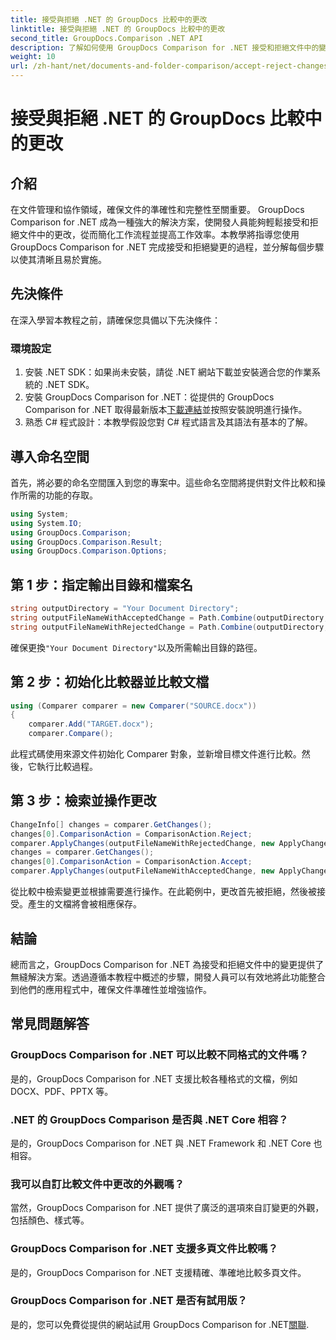 ```yaml
---
title: 接受與拒絕 .NET 的 GroupDocs 比較中的更改
linktitle: 接受與拒絕 .NET 的 GroupDocs 比較中的更改
second_title: GroupDocs.Comparison .NET API
description: 了解如何使用 GroupDocs Comparison for .NET 接受和拒絕文件中的變更。輕鬆簡化您的文件工作流程。
weight: 10
url: /zh-hant/net/documents-and-folder-comparison/accept-reject-changes-dotnet/
---
```


# 接受與拒絕 .NET 的 GroupDocs 比較中的更改

## 介紹
在文件管理和協作領域，確保文件的準確性和完整性至關重要。 GroupDocs Comparison for .NET 成為一種強大的解決方案，使開發人員能夠輕鬆接受和拒絕文件中的更改，從而簡化工作流程並提高工作效率。本教學將指導您使用 GroupDocs Comparison for .NET 完成接受和拒絕變更的過程，並分解每個步驟以使其清晰且易於實施。
## 先決條件
在深入學習本教程之前，請確保您具備以下先決條件：
### 環境設定
1. 安裝 .NET SDK：如果尚未安裝，請從 .NET 網站下載並安裝適合您的作業系統的 .NET SDK。
2. 安裝 GroupDocs Comparison for .NET：從提供的 GroupDocs Comparison for .NET 取得最新版本[下載連結](https://releases.groupdocs.com/comparison/net/)並按照安裝說明進行操作。
3. 熟悉 C# 程式設計：本教學假設您對 C# 程式語言及其語法有基本的了解。

## 導入命名空間
首先，將必要的命名空間匯入到您的專案中。這些命名空間將提供對文件比較和操作所需的功能的存取。

```csharp
using System;
using System.IO;
using GroupDocs.Comparison;
using GroupDocs.Comparison.Result;
using GroupDocs.Comparison.Options;
```
## 第 1 步：指定輸出目錄和檔案名
```csharp
string outputDirectory = "Your Document Directory";
string outputFileNameWithAcceptedChange = Path.Combine(outputDirectory, "RESULT_WITH_ACCEPTED_CHANGE.docx");
string outputFileNameWithRejectedChange = Path.Combine(outputDirectory, "RESULT_WITH_REJECTED_CHANGE.docx");
```
確保更換`"Your Document Directory"`以及所需輸出目錄的路徑。
## 第 2 步：初始化比較器並比較文檔
```csharp
using (Comparer comparer = new Comparer("SOURCE.docx"))
{
    comparer.Add("TARGET.docx");
    comparer.Compare();
```
此程式碼使用來源文件初始化 Comparer 對象，並新增目標文件進行比較。然後，它執行比較過程。
## 第 3 步：檢索並操作更改
```csharp
ChangeInfo[] changes = comparer.GetChanges();
changes[0].ComparisonAction = ComparisonAction.Reject;
comparer.ApplyChanges(outputFileNameWithRejectedChange, new ApplyChangeOptions { Changes = changes, SaveOriginalState = true });
changes = comparer.GetChanges();
changes[0].ComparisonAction = ComparisonAction.Accept;
comparer.ApplyChanges(outputFileNameWithAcceptedChange, new ApplyChangeOptions { Changes = changes });
```
從比較中檢索變更並根據需要進行操作。在此範例中，更改首先被拒絕，然後被接受。產生的文檔將會被相應保存。

## 結論
總而言之，GroupDocs Comparison for .NET 為接受和拒絕文件中的變更提供了無縫解決方案。透過遵循本教程中概述的步驟，開發人員可以有效地將此功能整合到他們的應用程式中，確保文件準確性並增強協作。
## 常見問題解答
### GroupDocs Comparison for .NET 可以比較不同格式的文件嗎？
是的，GroupDocs Comparison for .NET 支援比較各種格式的文檔，例如 DOCX、PDF、PPTX 等。
### .NET 的 GroupDocs Comparison 是否與 .NET Core 相容？
是的，GroupDocs Comparison for .NET 與 .NET Framework 和 .NET Core 也相容。
### 我可以自訂比較文件中更改的外觀嗎？
當然，GroupDocs Comparison for .NET 提供了廣泛的選項來自訂變更的外觀，包括顏色、樣式等。
### GroupDocs Comparison for .NET 支援多頁文件比較嗎？
是的，GroupDocs Comparison for .NET 支援精確、準確地比較多頁文件。
### GroupDocs Comparison for .NET 是否有試用版？
是的，您可以免費從提供的網站試用 GroupDocs Comparison for .NET[關聯](https://releases.groupdocs.com/).